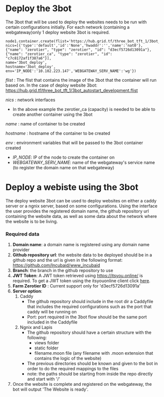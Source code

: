 # Deploy the 3bot

The 3bot that will be used to deploy the websites needs to be run with certain configurations initially. For each network (containing a webgateway)only 1 deploy website 3bot is required.
 


```
node1.container.create(flist='https://hub.grid.tf/three_bot_tft_1/3bot_autostart_development.flist',
nics=[{'type':'default','id':'None','hwaddr':'','name':'nat0'},{"name": "zerotier", "type": "zerotier", "id": "d3ecf5726d13091a"},{"name": "zerotier_ca", "type": "zerotier", "id": "c7c8172af1f387a6"}],
name='3bot_deploy',
hostname='3bot_deploy',
env='IP_NODE':'10.102.223.147','WEBGATEWAY_SERV_NAME':'wg'})
```
*flist* : The flist that contains the image of the 3bot that the container will run based on. In the case of deploy website 3bot: https://hub.grid.tf/three_bot_tft_1/3bot_autostart_development.flist

*nics* : network interfaces  
- In the above example the zerotier_ca (capacity) is needed to be able to create another container using the 3bot

*name* : name of container to be created

*hostname* : hostname of the container to be created

*env* : environment variables that will be passed to the 3bot container created
- *IP_NODE*: IP of the node to create the container on 
- *WEBGATEWAY_SERV_NAME*: name of the webgateway's service name (to register the domain name on that webgateway)



# Deploy a webiste using the 3bot
The deploy website 3bot can be used to deploy websites on either a caddy server or a ngnix server, based on some configurations. Using the interface the user provides the registered domain name, the github repository url containing the website data, as well as some data about the network where the website is to be living.

### Required data
1. **Domain name**: a domain name is registered using any domain name provider
2. **Github repository url**: the website data to be deployed should be in a github repo and the url is given in the following format: https://github.com/Incubaid/www_incubaid
3. **Branch**: the branch in the github repository to use
4. **JWT Token**: A JWT token retrieved using https://itsyou.online/ is required. To get a JWT token using the itsyouonline client click [here](https://github.com/threefoldtech/jumpscaleX/blob/development/docs/howto/get_jwt_with_itsoyouonline_client.md).
5. **Farm Zerotier ID** : Current support only for 'd3ecf5726d13091a'  
6. **Server option**:
    1. Caddy
        - The github repository should include in the root dir a Caddyfile that includes the required configurations such as the port that caddy will be running on
        - Port: port required in the 3bot flow should be the same port included in the Caddyfile
    2. Ngnix and Lapis
        - The github repository should have a certain structure with the following: 
            - views folder
            - static folder
            - filename.moon file (any filename with .moon extension that contains the logic of the website)
        - The previous directories should be known and given to the bot in order to do the required mappings to the files
        - note: the paths should be starting from inside the repo directly and start with '/'
7. Once the website is complete and registered on the webgateway, the bot will output 'The Website is ready'.